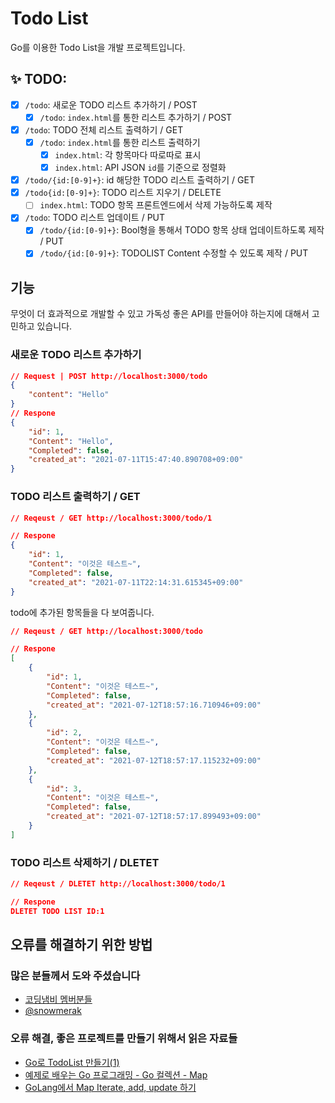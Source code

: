 # Todo List
Go를 이용한 Todo List을 개발 프로젝트입니다.

## ✨ TODO:
- [X] `/todo`: 새로운 TODO 리스트 추가하기 / POST
    - [X] `/todo`: `index.html`를 통한 리스트 추가하기 / POST
- [X] `/todo`: TODO 전체 리스트 출력하기 / GET
    - [X] `/todo`: `index.html`를 통한 리스트 출력하기
        - [X] `index.html`: 각 항목마다 따로따로 표시 
        - [X] `index.html`: API JSON `id`를 기준으로 정렬화
- [X] `/todo/{id:[0-9]+}`: id 해당한 TODO 리스트 출력하기 / GET
- [X] `/todo{id:[0-9]+}`: TODO 리스트 지우기 / DELETE
    - [ ] `index.html`: TODO 항목 프론트엔드에서 삭제 가능하도록 제작
- [X] `/todo`: TODO 리스트 업데이트 / PUT 
    - [X] `/todo/{id:[0-9]+}`: Bool형을 통해서 TODO 항목 상태 업데이트하도록 제작 / PUT
    - [X] `/todo/{id:[0-9]+}`: TODOLIST Content 수정할 수 있도록 제작 / PUT

## 기능 
무엇이 더 효과적으로 개발할 수 있고 가독성 좋은 API를 만들어야 하는지에 대해서 고민하고 있습니다.  

### 새로운 TODO 리스트 추가하기
```json
// Request | POST http://localhost:3000/todo 
{
    "content": "Hello" 
}
// Respone
{
    "id": 1,
    "Content": "Hello",
    "Completed": false,
    "created_at": "2021-07-11T15:47:40.890708+09:00"
}
```

###  TODO 리스트 출력하기 / GET

```json
// Reqeust / GET http://localhost:3000/todo/1

// Respone
{
    "id": 1,
    "Content": "이것은 테스트~",
    "Completed": false,
    "created_at": "2021-07-11T22:14:31.615345+09:00"
}
```

todo에 추가된 항목들을 다 보여줍니다.
```json
// Reqeust / GET http://localhost:3000/todo

// Respone
[
    {
        "id": 1,
        "Content": "이것은 테스트~",
        "Completed": false,
        "created_at": "2021-07-12T18:57:16.710946+09:00"
    },
    {
        "id": 2,
        "Content": "이것은 테스트~",
        "Completed": false,
        "created_at": "2021-07-12T18:57:17.115232+09:00"
    },
    {
        "id": 3,
        "Content": "이것은 테스트~",
        "Completed": false,
        "created_at": "2021-07-12T18:57:17.899493+09:00"
    }
]
```

### TODO 리스트 삭제하기 / DLETET
```json
// Reqeust / DLETET http://localhost:3000/todo/1

// Respone
DLETET TODO LIST ID:1
```

## 오류를 해결하기 위한 방법
### 많은 분들께서 도와 주셨습니다
- [코딩냄비 멤버분들](https://github.com/codingpot)
- [@snowmerak](https://github.com/snowmerak)
    
### 오류 해결, 좋은 프로젝트를 만들기 위해서 읽은 자료들
- [Go로 TodoList 만들기(1)](https://velog.io/@soosungp33/Go%EB%A1%9C-TodoList-%EB%A7%8C%EB%93%A4%EA%B8%B01)
- [예제로 배우는 Go 프로그래밍 - Go 컬렉션 - Map](http://golang.site/go/article/14-Go-%EC%BB%AC%EB%A0%89%EC%85%98---Map)
- [GoLang에서 Map Iterate, add, update 하기](https://cpro95.tistory.com/155)
